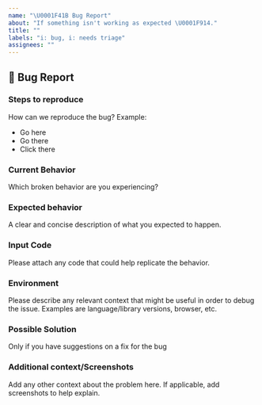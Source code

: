 ```yaml
---
name: "\U0001F41B Bug Report"
about: "If something isn't working as expected \U0001F914."
title: ""
labels: "i: bug, i: needs triage"
assignees: ""
---
```


## 🐞 Bug Report

### Steps to reproduce

How can we reproduce the bug? Example:
- Go here
- Go there
- Click there

### Current Behavior

Which broken behavior are you experiencing?

### Expected behavior

A clear and concise description of what you expected to happen.

### Input Code

Please attach any code that could help replicate the behavior.

### Environment

Please describe any relevant context that might be useful in order to debug the issue. Examples are language/library versions, browser, etc.

### Possible Solution

Only if you have suggestions on a fix for the bug

### Additional context/Screenshots

Add any other context about the problem here. If applicable, add screenshots to help explain.
